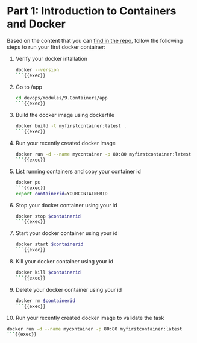 # Part 1: Introduction to Containers and Docker

Based on the content that you can [find in the repo](https://github.com/rolling-scopes-school/devops/modules/9.Containers/Par1), follow the following steps to run your first docker container:

1. Verify your docker intallation

   ```sh
   docker --version
   ```{{exec}}
   ```
2. Go to /app

   ```sh
   cd devops/modules/9.Containers/app
   ```{{exec}}
   ```
3. Build the docker image using dockerfile

   ```sh
   docker build -t myfirstcontainer:latest .
   ```{{exec}}
   ```
4. Run your recently created docker image

   ```sh
   docker run -d --name mycontainer -p 80:80 myfirstcontainer:latest
   ```{{exec}}
   ```
5. List running containers and copy your container id

   ```sh
   docker ps
   ```{{exec}}
   export containerid=YOURCONTAINERID
   ```
6. Stop your docker container using your id

   ```sh
   docker stop $containerid
   ```{{exec}}
   ```
7. Start your docker container using your id

   ```sh
   docker start $containerid
   ```{{exec}}
   ```
8. Kill your docker container using your id

   ```sh
   docker kill $containerid
   ```{{exec}}
   ```
9. Delete your docker container using your id

   ```sh
   docker rm $containerid
   ```{{exec}}
   ```
10. Run your recently created docker image to validate the task

   ```sh
   docker run -d --name mycontainer -p 80:80 myfirstcontainer:latest
   ```{{exec}}
   ```